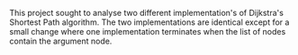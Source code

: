 This project sought to analyse two different implementation's of Dijkstra's Shortest Path algorithm. The two implementations are identical except for a small change where one implementation terminates when the list of nodes contain the argument node. 
